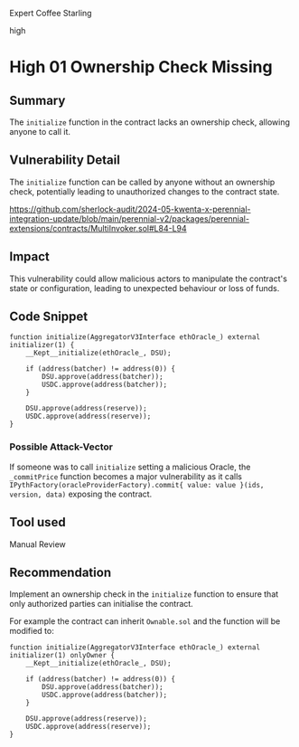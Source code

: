 Expert Coffee Starling

high

# High 01 Ownership Check Missing

## Summary
The `initialize` function in the contract lacks an ownership check, allowing anyone to call it.

## Vulnerability Detail
The `initialize` function can be called by anyone without an ownership check, potentially leading to unauthorized changes to the contract state.

https://github.com/sherlock-audit/2024-05-kwenta-x-perennial-integration-update/blob/main/perennial-v2/packages/perennial-extensions/contracts/MultiInvoker.sol#L84-L94

## Impact
This vulnerability could allow malicious actors to manipulate the contract's state or configuration, leading to unexpected behaviour or loss of funds.

## Code Snippet
```solidity
function initialize(AggregatorV3Interface ethOracle_) external initializer(1) {
    __Kept__initialize(ethOracle_, DSU);

    if (address(batcher) != address(0)) {
        DSU.approve(address(batcher));
        USDC.approve(address(batcher));
    }

    DSU.approve(address(reserve));
    USDC.approve(address(reserve));
}
```

### Possible Attack-Vector
If someone was to call `initialize` setting a malicious Oracle, the `_commitPrice` function becomes a major vulnerability as it calls `IPythFactory(oracleProviderFactory).commit{ value: value }(ids, version, data)` exposing the contract.

## Tool used
Manual Review

## Recommendation
Implement an ownership check in the `initialize` function to ensure that only authorized parties can initialise the contract.

For example the contract can inherit `Ownable.sol` and the function will be modified to:
```solidity
function initialize(AggregatorV3Interface ethOracle_) external initializer(1) onlyOwner {
    __Kept__initialize(ethOracle_, DSU);

    if (address(batcher) != address(0)) {
        DSU.approve(address(batcher));
        USDC.approve(address(batcher));
    }

    DSU.approve(address(reserve));
    USDC.approve(address(reserve));
}
```
